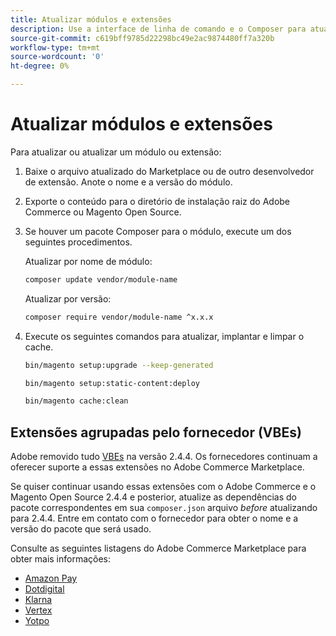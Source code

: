 ```yaml
---
title: Atualizar módulos e extensões
description: Use a interface de linha de comando e o Composer para atualizar módulos e extensões Adobe Commerce e Magento Open Source.
source-git-commit: c619bff9785d22298bc49e2ac9874480ff7a320b
workflow-type: tm+mt
source-wordcount: '0'
ht-degree: 0%

---
```



# Atualizar módulos e extensões

Para atualizar ou atualizar um módulo ou extensão:

1. Baixe o arquivo atualizado do Marketplace ou de outro desenvolvedor de extensão. Anote o nome e a versão do módulo.

1. Exporte o conteúdo para o diretório de instalação raiz do Adobe Commerce ou Magento Open Source.

1. Se houver um pacote Composer para o módulo, execute um dos seguintes procedimentos.

   Atualizar por nome de módulo:

   ```bash
   composer update vendor/module-name
   ```

   Atualizar por versão:

   ```bash
   composer require vendor/module-name ^x.x.x
   ```

1. Execute os seguintes comandos para atualizar, implantar e limpar o cache.

   ```bash
   bin/magento setup:upgrade --keep-generated
   ```

   ```bash
   bin/magento setup:static-content:deploy
   ```

   ```bash
   bin/magento cache:clean
   ```

## Extensões agrupadas pelo fornecedor (VBEs)

Adobe removido tudo [VBEs](https://devdocs.magento.com/extensions/vendor/) na versão 2.4.4. Os fornecedores continuam a oferecer suporte a essas extensões no Adobe Commerce Marketplace.

Se quiser continuar usando essas extensões com o Adobe Commerce e o Magento Open Source 2.4.4 e posterior, atualize as dependências do pacote correspondentes em sua `composer.json` arquivo _before_ atualizando para 2.4.4. Entre em contato com o fornecedor para obter o nome e a versão do pacote que será usado.

Consulte as seguintes listagens do Adobe Commerce Marketplace para obter mais informações:

- [Amazon Pay](https://marketplace.magento.com/amzn-amazon-pay-magento-2-module.html)
- [Dotdigital](https://marketplace.magento.com/dotdigital-dotdigital-magento2-os-package.html)
- [Klarna](https://marketplace.magento.com/klarna-m2-klarna.html)
- [Vertex](https://marketplace.magento.com/vertexinc-vertex-tax-module.html)
- [Yotpo](https://marketplace.magento.com/yotpo-module-yotpo.html)


